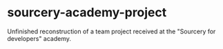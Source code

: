 # sourcery-academy-project
Unfinished reconstruction of a team project received at the "Sourcery for developers" academy.
